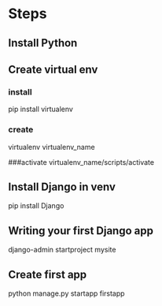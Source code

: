 # Steps
## Install Python

## Create virtual env
### install
pip install virtualenv
### create
virtualenv virtualenv_name

###activate
virtualenv_name/scripts/activate

## Install Django in venv
pip install Django

## Writing your first Django app
django-admin startproject mysite

## Create first app
python manage.py startapp firstapp
